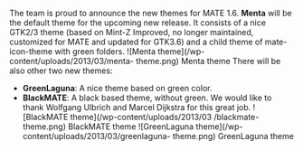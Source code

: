 <!--
.. link:
.. description:
.. tags: News
.. date: 2013-03-26 16:53:32
.. title: New themes
.. slug: 20130326new-themes
-->

The team is proud to announce the new themes for MATE 1.6. **Menta** will be
the default theme for the upcoming new release. It consists of a nice GTK2/3
theme (based on Mint-Z Improved, no longer maintained, customized for MATE and
updated for GTK3.6) and a child theme of mate-icon-theme with green folders.
![Menta theme](/wp-content/uploads/2013/03/menta-
theme.png) Menta theme There will be also other two new themes:

  * **GreenLaguna**: A nice theme based on green color.
  * **BlackMATE**: A black based theme, without green.
We would like to thank Wolfgang Ulbrich and Marcel Dijkstra for this great
job.  ![BlackMATE theme](/wp-content/uploads/2013/03
/blackmate-theme.png) BlackMATE theme ![GreenLaguna
theme](/wp-content/uploads/2013/03/greenlaguna-
theme.png) GreenLaguna theme

